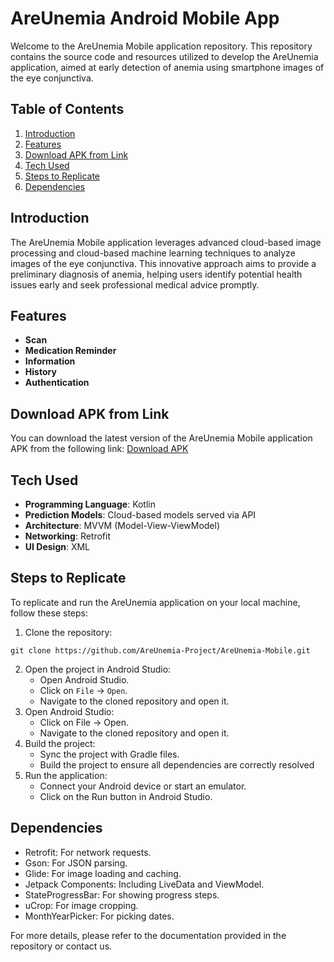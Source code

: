 # AreUnemia Android Mobile App

Welcome to the AreUnemia Mobile application repository. This repository contains the source code and resources utilized to develop the AreUnemia application, aimed at early detection of anemia using smartphone images of the eye conjunctiva.

## Table of Contents

1. [Introduction](#introduction)
2. [Features](#key-features)
3. [Download APK from Link](#download-apk-from-link)
4. [Tech Used](#tech-used)
5. [Steps to Replicate](#steps-to-replicate)
6. [Dependencies](#dependencies)

## Introduction

The AreUnemia Mobile application leverages advanced cloud-based image processing and cloud-based machine learning techniques to analyze images of the eye conjunctiva. This innovative approach aims to provide a preliminary diagnosis of anemia, helping users identify potential health issues early and seek professional medical advice promptly.

## Features

- **Scan**
- **Medication Reminder**
- **Information**
- **History**
- **Authentication**

## Download APK from Link

You can download the latest version of the AreUnemia Mobile application APK from the following link:
[Download APK](https://drive.google.com/file/d/1-jgX5sqknFm29zmSGiREKPQn6AcYn2c8/view?usp=drive_link)

## Tech Used

- **Programming Language**: Kotlin
- **Prediction Models**: Cloud-based models served via API
- **Architecture**: MVVM (Model-View-ViewModel)
- **Networking**: Retrofit
- **UI Design**: XML

## Steps to Replicate

To replicate and run the AreUnemia application on your local machine, follow these steps:

1. Clone the repository:
```
git clone https://github.com/AreUnemia-Project/AreUnemia-Mobile.git
```
2. Open the project in Android Studio:
   - Open Android Studio.
   - Click on `File` -> `Open`.
   - Navigate to the cloned repository and open it.
3. Open Android Studio:
   - Click on File -> Open.
   - Navigate to the cloned repository and open it.
4. Build the project:
   - Sync the project with Gradle files.
   - Build the project to ensure all dependencies are correctly resolved
5. Run the application:
   - Connect your Android device or start an emulator.
   - Click on the Run button in Android Studio.

## Dependencies

- Retrofit: For network requests.
- Gson: For JSON parsing.
- Glide: For image loading and caching.
- Jetpack Components: Including LiveData and ViewModel.
- StateProgressBar: For showing progress steps.
- uCrop: For image cropping.
- MonthYearPicker: For picking dates.

For more details, please refer to the documentation provided in the repository or contact us.

